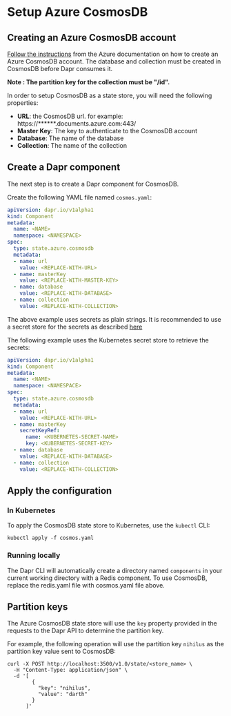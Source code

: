 # Setup Azure CosmosDB 

## Creating an Azure CosmosDB account

[Follow the instructions](https://docs.microsoft.com/en-us/azure/cosmos-db/how-to-manage-database-account) from the Azure documentation on how to create an Azure CosmosDB account.  The database and collection must be created in CosmosDB before Dapr consumes it.  

**Note : The partition key for the collection must be "/id".**

In order to setup CosmosDB as a state store, you will need the following properties:

* **URL**: the CosmosDB url. for example: https://******.documents.azure.com:443/
* **Master Key**: The key to authenticate to the CosmosDB account
* **Database**: The name of the database
* **Collection**: The name of the collection

## Create a Dapr component

The next step is to create a Dapr component for CosmosDB.

Create the following YAML file named `cosmos.yaml`:

```yaml
apiVersion: dapr.io/v1alpha1
kind: Component
metadata:
  name: <NAME>
  namespace: <NAMESPACE>
spec:
  type: state.azure.cosmosdb
  metadata:
  - name: url
    value: <REPLACE-WITH-URL>
  - name: masterKey
    value: <REPLACE-WITH-MASTER-KEY>
  - name: database
    value: <REPLACE-WITH-DATABASE>
  - name: collection
    value: <REPLACE-WITH-COLLECTION>
```

The above example uses secrets as plain strings. It is recommended to use a secret store for the secrets as described [here](../../concepts/secrets/README.md)

The following example uses the Kubernetes secret store to retrieve the secrets:

```yaml
apiVersion: dapr.io/v1alpha1
kind: Component
metadata:
  name: <NAME>
  namespace: <NAMESPACE>
spec:
  type: state.azure.cosmosdb
  metadata:
  - name: url
    value: <REPLACE-WITH-URL>
  - name: masterKey
    secretKeyRef:
      name: <KUBERNETES-SECRET-NAME>
      key: <KUBERNETES-SECRET-KEY>
  - name: database
    value: <REPLACE-WITH-DATABASE>
  - name: collection
    value: <REPLACE-WITH-COLLECTION>
```

## Apply the configuration

### In Kubernetes

To apply the CosmosDB state store to Kubernetes, use the `kubectl` CLI:

```
kubectl apply -f cosmos.yaml
```

### Running locally

The Dapr CLI will automatically create a directory named `components` in your current working directory with a Redis component.
To use CosmosDB, replace the redis.yaml file with cosmos.yaml file above.

## Partition keys

The Azure CosmosDB state store will use the `key` property provided in the requests to the Dapr API to determine the partition key.

For example, the following operation will use the partition key `nihilus` as the partition key value sent to CosmosDB:

```shell
curl -X POST http://localhost:3500/v1.0/state/<store_name> \
  -H "Content-Type: application/json" \
  -d '[
        {
          "key": "nihilus",
          "value": "darth"
        }
      ]'
```

